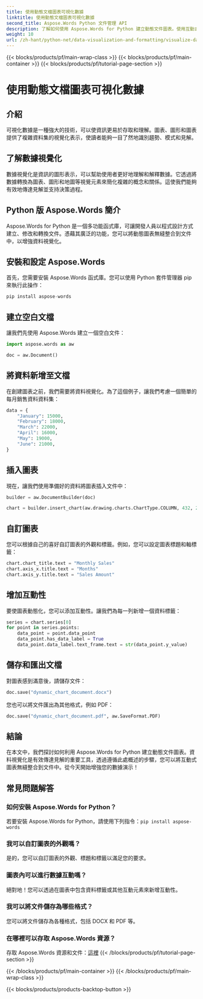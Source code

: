 ```yaml
---
title: 使用動態文檔圖表可視化數據
linktitle: 使用動態文檔圖表可視化數據
second_title: Aspose.Words Python 文件管理 API
description: 了解如何使用 Aspose.Words for Python 建立動態文件圖表。使用互動式圖表增強文件中的資料視覺化。
weight: 10
url: /zh-hant/python-net/data-visualization-and-formatting/visualize-data-document-charts/
---
```


{{< blocks/products/pf/main-wrap-class >}}
{{< blocks/products/pf/main-container >}}
{{< blocks/products/pf/tutorial-page-section >}}

# 使用動態文檔圖表可視化數據


## 介紹

可視化數據是一種強大的技術，可以使資訊更易於存取和理解。圖表、圖形和圖表提供了複雜資料集的視覺化表示，使讀者能夠一目了然地識別趨勢、模式和見解。

## 了解數據視覺化

數據視覺化是資訊的圖形表示，可以幫助使用者更好地理解和解釋數據。它透過將數據轉換為圖表、圖形和地圖等視覺元素來簡化複雜的概念和關係。這使我們能夠有效地傳達見解並支持決策過程。

## Python 版 Aspose.Words 簡介

Aspose.Words for Python 是一個多功能函式庫，可讓開發人員以程式設計方式建立、修改和轉換文件。憑藉其廣泛的功能，您可以將動態圖表無縫整合到文件中，以增強資料視覺化。

## 安裝和設定 Aspose.Words

首先，您需要安裝 Aspose.Words 函式庫。您可以使用 Python 套件管理器 pip 來執行此操作：

```python
pip install aspose-words
```

## 建立空白文檔

讓我們先使用 Aspose.Words 建立一個空白文件：

```python
import aspose.words as aw

doc = aw.Document()
```

## 將資料新增至文檔

在創建圖表之前，我們需要將資料視覺化。為了這個例子，讓我們考慮一個簡單的每月銷售資料資料集：

```python
data = {
    "January": 15000,
    "February": 18000,
    "March": 22000,
    "April": 16000,
    "May": 19000,
    "June": 21000,
}
```

## 插入圖表

現在，讓我們使用準備好的資料將圖表插入文件中：

```python
builder = aw.DocumentBuilder(doc)

chart = builder.insert_chart(aw.drawing.charts.ChartType.COLUMN, 432, 252)
```

## 自訂圖表

您可以根據自己的喜好自訂圖表的外觀和標籤。例如，您可以設定圖表標題和軸標籤：

```python
chart.chart_title.text = "Monthly Sales"
chart.axis_x.title.text = "Months"
chart.axis_y.title.text = "Sales Amount"
```

## 增加互動性

要使圖表動態化，您可以添加互動性。讓我們為每一列新增一個資料標籤：

```python
series = chart.series[0]
for point in series.points:
    data_point = point.data_point
    data_point.has_data_label = True
    data_point.data_label.text_frame.text = str(data_point.y_value)
```

## 儲存和匯出文檔

對圖表感到滿意後，請儲存文件：

```python
doc.save("dynamic_chart_document.docx")
```

您也可以將文件匯出為其他格式，例如 PDF：

```python
doc.save("dynamic_chart_document.pdf", aw.SaveFormat.PDF)
```

## 結論

在本文中，我們探討如何利用 Aspose.Words for Python 建立動態文件圖表。資料視覺化是有效傳達見解的重要工具，透過遵循此處概述的步驟，您可以將互動式圖表無縫整合到文件中。從今天開始增強您的數據演示！

## 常見問題解答

### 如何安裝 Aspose.Words for Python？
若要安裝 Aspose.Words for Python，請使用下列指令：`pip install aspose-words`

### 我可以自訂圖表的外觀嗎？
是的，您可以自訂圖表的外觀、標題和標籤以滿足您的要求。

### 圖表內可以進行數據互動嗎？
絕對地！您可以透過在圖表中包含資料標籤或其他互動元素來新增互動性。

### 我可以將文件儲存為哪些格式？
您可以將文件儲存為各種格式，包括 DOCX 和 PDF 等。

### 在哪裡可以存取 Aspose.Words 資源？
存取 Aspose.Words 資源和文件：[這裡](https://reference.aspose.com/words/python-net/)
{{< /blocks/products/pf/tutorial-page-section >}}

{{< /blocks/products/pf/main-container >}}
{{< /blocks/products/pf/main-wrap-class >}}

{{< blocks/products/products-backtop-button >}}
